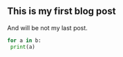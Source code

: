 ## This is my first blog post
And will be not my last post.

 ```python
for a in b:
  print(a)
 ```

